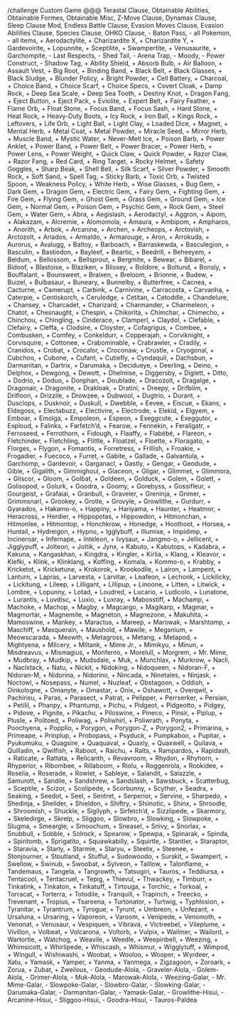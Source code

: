 /challenge Custom Game @@@ Terastal Clause, Obtainable Abilities, Obtainable Formes, Obtainable Misc, Z-Move Clause, Dynamax Clause, Sleep Clause Mod, Endless Battle Clause, Evasion Moves Clause, Evasion Abilities Clause, Species Clause, OHKO Clause, - Baton Pass, - all Pokemon, - all items, + Aerodactylite, + Charizardite X, + Charizardite Y, + Gardevoirite, + Lopunnite, + Sceptilite, + Swampertite, + Venusaurite, + Garchompite, - Last Respects, - Shed Tail, - Arena Trap, - Moody, - Power Construct, - Shadow Tag, + Ability Shield, + Absorb Bulb, + Air Balloon, + Assault Vest, + Big Root, + Binding Band, + Black Belt, + Black Glasses, + Black Sludge, + Blunder Policy, + Bright Powder, + Cell Battery, + Charcoal, + Choice Band, + Choice Scarf, + Choice Specs, + Covert Cloak, + Damp Rock, + Deep Sea Scale, + Deep Sea Tooth, + Destiny Knot, + Dragon Fang, + Eject Button, + Eject Pack, + Eviolite, + Expert Belt, + Fairy Feather, + Flame Orb, + Float Stone, + Focus Band, + Focus Sash, + Hard Stone, + Heat Rock, + Heavy-Duty Boots, + Icy Rock, + Iron Ball, + Kings Rock, + Leftovers, + Life Orb, + Light Ball, + Light Clay, + Loaded Dice, + Magnet, + Mental Herb, + Metal Coat, + Metal Powder, + Miracle Seed, + Mirror Herb, + Muscle Band, + Mystic Water, + Never-Melt Ice, + Poison Barb, + Power Anklet, + Power Band, + Power Belt, + Power Bracer, + Power Herb, + Power Lens, + Power Weight, + Quick Claw, + Quick Powder, + Razor Claw, + Razor Fang, + Red Card, + Ring Target, + Rocky Helmet, + Safety Goggles, + Sharp Beak, + Shell Bell, + Silk Scarf, + Silver Powder, + Smooth Rock, + Soft Sand, + Spell Tag, + Sticky Barb, + Toxic Orb, + Twisted Spoon, + Weakness Policy, + White Herb, + Wise Glasses, + Bug Gem, + Dark Gem, + Dragon Gem, + Electric Gem, + Fairy Gem, + Fighting Gem, + Fire Gem, + Flying Gem, + Ghost Gem, + Grass Gem, + Ground Gem, + Ice Gem, + Normal Gem, + Poison Gem, + Psychic Gem, + Rock Gem, + Steel Gem, + Water Gem, + Abra, + Aegislash, + Aerodactyl, + Aggron, + Aipom, + Alakazam, + Alcremie, + Alomomola, + Amaura, + Ambipom, + Ampharos, + Anorith, + Arbok, + Arcanine, + Archen, + Archeops, + Arctovish, + Arctozolt, + Ariados, + Armaldo, + Armarouge, + Aron, + Arrokuda, + Aurorus, + Avalugg, + Baltoy, + Barboach, + Barraskewda, + Basculegion, + Basculin, + Bastiodon, + Bayleef, + Beartic, + Beedrill, + Beheeyem, + Beldum, + Bellossom, + Bellsprout, + Bergmite, + Bewear, + Bibarel, + Bidoof, + Blastoise, + Blaziken, + Blissey, + Boldore, + Boltund, + Bonsly, + Bouffalant, + Bounsweet, + Braixen, + Breloom, + Brionne, + Budew, + Buizel, + Bulbasaur, + Buneary, + Bunnelby, + Butterfree, + Cacnea, + Cacturne, + Camerupt, + Carbink, + Carnivine, + Carracosta, + Carvanha, + Caterpie, + Centiskorch, + Ceruledge, + Cetitan, + Cetoddle, + Chandelure, + Chansey, + Charcadet, + Charizard, + Charmander, + Charmeleon, + Chatot, + Chesnaught, + Chespin, + Chikorita, + Chimchar, + Chimecho, + Chinchou, + Chingling, + Cinderace, + Clamperl, + Claydol, + Clefable, + Clefairy, + Cleffa, + Clodsire, + Cloyster, + Cofagrigus, + Combee, + Combusken, + Comfey, + Conkeldurr, + Copperajah, + Corviknight, + Corvisquire, + Cottonee, + Crabominable, + Crabrawler, + Cradily, + Cranidos, + Crobat, + Crocalor, + Croconaw, + Crustle, + Cryogonal, + Cubchoo, + Cubone, + Cufant, + Cutiefly, + Cyndaquil, + Dachsbun, + Darmanitan, + Dartrix, + Darumaka, + Decidueye, + Deerling, + Deino, + Delphox, + Dewgong, + Dewott, + Dhelmise, + Diggersby, + Diglett, + Ditto, + Dodrio, + Doduo, + Donphan, + Doublade, + Dracozolt, + Dragalge, + Dragonair, + Dragonite, + Drakloak, + Dratini, + Dreepy, + Drifblim, + Drifloon, + Drizzile, + Drowzee, + Dubwool, + Dugtrio, + Durant, + Dusclops, + Dusknoir, + Duskull, + Dwebble, + Eevee, + Eiscue, + Ekans, + Eldegoss, + Electabuzz, + Electivire, + Electrode, + Elekid, + Elgyem, + Emboar, + Emolga, + Empoleon, + Espeon, + Exeggcute, + Exeggutor, + Exploud, + Falinks, + Farfetch’d, + Fearow, + Fennekin, + Feraligatr, + Ferroseed, + Ferrothorn, + Fidough, + Flaaffy, + Flabébé, + Flareon, + Fletchinder, + Fletchling, + Flittle, + Floatzel, + Floette, + Floragato, + Florges, + Flygon, + Fomantis, + Forretress, + Frillish, + Froakie, + Frogadier, + Fuecoco, + Furret, + Gabite, + Gallade, + Galvantula, + Garchomp, + Gardevoir, + Garganacl, + Gastly, + Gengar, + Geodude, + Gible, + Gigalith, + Gimmighoul, + Glaceon, + Gligar, + Glimmet, + Glimmora, + Gliscor, + Gloom, + Golbat, + Goldeen, + Golduck, + Golem, + Golett, + Golisopod, + Golurk, + Goodra, + Goomy, + Gorebyss, + Gossifleur, + Gourgeist, + Grafaiai, + Granbull, + Graveler, + Greninja, + Grimer, + Grimmsnarl, + Grookey, + Grotle, + Grovyle, + Growlithe, + Gurdurr, + Gyarados, + Hakamo-o, + Happiny, + Hariyama, + Haunter, + Heatmor, + Heracross, + Herdier, + Hippopotas, + Hippowdon, + Hitmonchan, + Hitmonlee, + Hitmontop, + Honchkrow, + Honedge, + Hoothoot, + Horsea, + Huntail, + Hydreigon, + Hypno, + Igglybuff, + Illumise, + Impidimp, + Incineroar, + Infernape, + Inteleon, + Ivysaur, + Jangmo-o, + Jellicent, + Jigglypuff, + Jolteon, + Joltik, + Jynx, + Kabuto, + Kabutops, + Kadabra, + Kakuna, + Kangaskhan, + Kingdra, + Kingler, + Kirlia, + Klang, + Kleavor, + Klefki, + Klink, + Klinklang, + Koffing, + Komala, + Kommo-o, + Krabby, + Kricketot, + Kricketune, + Krokorok, + Krookodile, + Lairon, + Lampent, + Lanturn, + Lapras, + Larvesta, + Larvitar, + Leafeon, + Lechonk, + Lickilicky, + Lickitung, + Lileep, + Lilligant, + Lillipup, + Linoone, + Litten, + Litwick, + Lombre, + Lopunny, + Lotad, + Loudred, + Lucario, + Ludicolo, + Lunatone, + Lurantis, + Luvdisc, + Luxio, + Luxray, + Mabosstiff, + Machamp, + Machoke, + Machop, + Magby, + Magcargo, + Magikarp, + Magmar, + Magmortar, + Magnemite, + Magneton, + Magnezone, + Makuhita, + Mamoswine, + Mankey, + Maractus, + Mareep, + Marowak, + Marshtomp, + Maschiff, + Masquerain, + Maushold, + Mawile, + Meganium, + Meowscarada, + Meowth, + Metagross, + Metang, + Metapod, + Mightyena, + Milcery, + Miltank, + Mime Jr., + Mimikyu, + Minun, + Misdreavus, + Mismagius, + Monferno, + Morelull, + Morgrem, + Mr. Mime, + Mudbray, + Mudkip, + Mudsdale, + Muk, + Munchlax, + Murkrow, + Nacli, + Naclstack, + Natu, + Nickit, + Nidoking, + Nidoqueen, + Nidoran-F, + Nidoran-M, + Nidorina, + Nidorino, + Nincada, + Ninetales, + Ninjask, + Noctowl, + Nosepass, + Numel, + Nuzleaf, + Obstagoon, + Oddish, + Oinkologne, + Omanyte, + Omastar, + Onix, + Oshawott, + Overqwil, + Pachirisu, + Paras, + Parasect, + Patrat, + Pelipper, + Perrserker, + Persian, + Petilil, + Phanpy, + Phantump, + Pichu, + Pidgeot, + Pidgeotto, + Pidgey, + Pidove, + Pignite, + Pikachu, + Piloswine, + Pineco, + Pinsir, + Piplup, + Plusle, + Politoed, + Poliwag, + Poliwhirl, + Poliwrath, + Ponyta, + Poochyena, + Popplio, + Porygon, + Porygon-Z, + Porygon2, + Primarina, + Primeape, + Prinplup, + Probopass, + Psyduck, + Pumpkaboo, + Pupitar, + Pyukumuku, + Quagsire, + Quaquaval, + Quaxly, + Quaxwell, + Quilava, + Quilladin, + Qwilfish, + Raboot, + Raichu, + Ralts, + Rampardos, + Rapidash, + Raticate, + Rattata, + Relicanth, + Revavroom, + Rhydon, + Rhyhorn, + Rhyperior, + Ribombee, + Rillaboom, + Riolu, + Roggenrola, + Rookidee, + Roselia, + Roserade, + Rowlet, + Sableye, + Salandit, + Salazzle, + Samurott, + Sandile, + Sandshrew, + Sandslash, + Sawsbuck, + Scatterbug, + Sceptile, + Scizor, + Scolipede, + Scorbunny, + Scyther, + Seadra, + Seaking, + Seedot, + Seel, + Sentret, + Serperior, + Servine, + Sharpedo, + Shedinja, + Shellder, + Shieldon, + Shiftry, + Shiinotic, + Shinx, + Shroodle, + Shroomish, + Shuckle, + Sigilyph, + Sirfetch’d, + Sizzlipede, + Skarmory, + Skeledirge, + Skrelp, + Sliggoo, + Slowbro, + Slowking, + Slowpoke, + Slugma, + Smeargle, + Smoochum, + Sneasel, + Snivy, + Snorlax, + Snubbull, + Sobble, + Solrock, + Spearow, + Spewpa, + Spinarak, + Spinda, + Spiritomb, + Sprigatito, + Squawkabilly, + Squirtle, + Stantler, + Staraptor, + Staravia, + Starly, + Starmie, + Staryu, + Steelix, + Steenee, + Stonjourner, + Stoutland, + Stufful, + Sudowoodo, + Surskit, + Swampert, + Swellow, + Swinub, + Swoobat, + Sylveon, + Taillow, + Talonflame, + Tandemaus, + Tangela, + Tangrowth, + Tatsugiri, + Tauros, + Teddiursa, + Tentacool, + Tentacruel, + Tepig, + Thievul, + Thwackey, + Timburr, + Tinkatink, + Tinkaton, + Tinkatuff, + Tirtouga, + Torchic, + Torkoal, + Torracat, + Torterra, + Totodile, + Tranquill, + Trapinch, + Treecko, + Trevenant, + Tropius, + Tsareena, + Turtonator, + Turtwig, + Typhlosion, + Tyranitar, + Tyrantrum, + Tyrogue, + Tyrunt, + Umbreon, + Unfezant, + Ursaluna, + Ursaring, + Vaporeon, + Varoom, + Venipede, + Venomoth, + Venonat, + Venusaur, + Vespiquen, + Vibrava, + Victreebel, + Vileplume, + Vivillon, + Volbeat, + Volcarona, + Voltorb, + Vulpix, + Wailmer, + Wailord, + Wartortle, + Watchog, + Weavile, + Weedle, + Weepinbell, + Weezing, + Whimsicott, + Whirlipede, + Whiscash, + Whismur, + Wigglytuff, + Wimpod, + Wingull, + Wishiwashi, + Woobat, + Wooloo, + Wooper, + Wyrdeer, + Xatu, + Yamask, + Yamper, + Yanma, + Yanmega, + Zigzagoon, + Zoroark, + Zorua, + Zubat, + Zweilous,  - Geodude-Alola, - Graveler-Alola, - Golem-Alola, - Grimer-Alola, - Muk-Alola, - Marowak-Alola, - Weezing-Galar, - Mr. Mime-Galar, - Slowpoke-Galar, - Slowbro-Galar, - Slowking-Galar, - Darumaka-Galar, - Darmanitan-Galar, - Yamask-Galar, - Growlithe-Hisui, - Arcanine-Hisui, - Sliggoo-Hisui, - Goodra-Hisui, - Tauros-Paldea